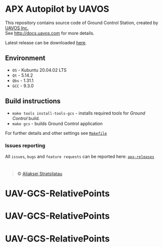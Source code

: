 # APX Autopilot by UAVOS

This repository contains source code of Ground Control Station, created by [UAVOS Inc.](http://uavos.com)  
See http://docs.uavos.com for more details.

Latest release can be downloaded [here](https://github.com/uavos/apx-releases/releases/latest).


## Environment
 
 * `OS` - Kubuntu 20.04.02 LTS
 * `Qt` - 5.14.2
 * `Qbs` - 1.31.1
 * `GCC` - 9.3.0


## Build instructions

 * `make tools install-tools-gcs` - installs required tools for *Ground Control* build.
 * `make gcs` - builds Ground Control application

For further details and other settings see [`Makefile`](https://github.com/uavos/apx/blob/master/Makefile)

### Issues reporting

All `issues`, `bugs` and `feature requests` can be reported here: [`apx-releases`](https://github.com/uavos/apx-releases/issues)


#   

>&copy; [Aliaksei Stratsilatau](https://github.com/uavinda)
# UAV-GCS-RelativePoints
# UAV-GCS-RelativePoints
# UAV-GCS-RelativePoints
